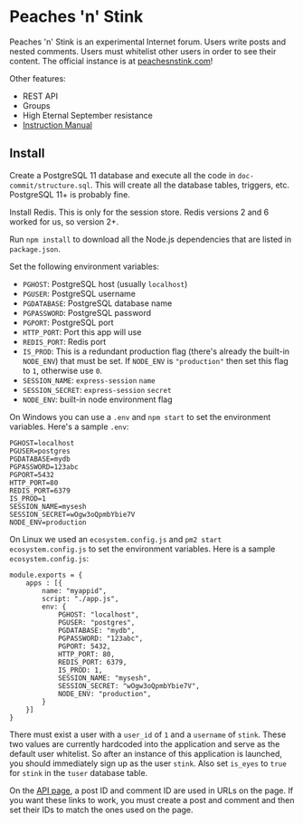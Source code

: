 # Peaches 'n' Stink

Peaches 'n' Stink is an experimental Internet forum. Users write posts and nested comments. Users must whitelist other users in order to see their content. The official instance is at [peachesnstink.com](https://www.peachesnstink.com)!

Other features:

* REST API
* Groups
* High Eternal September resistance
* [Instruction Manual](https://www.peachesnstink.com/manual)

## Install

Create a PostgreSQL 11 database and execute all the code in `doc-commit/structure.sql`. This will create all the database tables, triggers, etc. PostgreSQL 11+ is probably fine.

Install Redis. This is only for the session store. Redis versions 2 and 6 worked for us, so version 2+.

Run `npm install` to download all the Node.js dependencies that are listed in `package.json`.

Set the following environment variables:

* `PGHOST`: PostgreSQL host (usually `localhost`)
* `PGUSER`: PostgreSQL username
* `PGDATABASE`: PostgreSQL database name
* `PGPASSWORD`: PostgreSQL password
* `PGPORT`: PostgreSQL port
* `HTTP_PORT`: Port this app will use
* `REDIS_PORT`: Redis port
* `IS_PROD`: This is a redundant production flag (there's already the built-in `NODE_ENV`) that must be set. If `NODE_ENV` is `"production"` then set this flag to `1`, otherwise use `0`.
* `SESSION_NAME`: `express-session` `name`
* `SESSION_SECRET`: `express-session` `secret`
* `NODE_ENV`: built-in node environment flag

On Windows you can use a `.env` and `npm start` to set the environment variables. Here's a sample `.env`:

```
PGHOST=localhost
PGUSER=postgres
PGDATABASE=mydb
PGPASSWORD=123abc
PGPORT=5432
HTTP_PORT=80
REDIS_PORT=6379
IS_PROD=1
SESSION_NAME=mysesh
SESSION_SECRET=wOgw3oQpmbYbie7V
NODE_ENV=production
```

On Linux we used an `ecosystem.config.js` and `pm2 start ecosystem.config.js` to set the environment variables. Here is a sample `ecosystem.config.js`:

```
module.exports = {
    apps : [{
        name: "myappid",
        script: "./app.js",
        env: {
            PGHOST: "localhost",
            PGUSER: "postgres",
            PGDATABASE: "mydb",
            PGPASSWORD: "123abc",
            PGPORT: 5432,
            HTTP_PORT: 80,
            REDIS_PORT: 6379,
            IS_PROD: 1,
            SESSION_NAME: "mysesh",
            SESSION_SECRET: "wOgw3oQpmbYbie7V",
            NODE_ENV: "production",
        }
    }]
}
```

There must exist a user with a `user_id` of `1` and a `username` of `stink`. These two values are currently hardcoded into the application and serve as the default user whitelist. So after an instance of this application is launched, you should immediately sign up as the user `stink`. Also set `is_eyes` to `true` for `stink` in the `tuser` database table.

On the [API page](https://www.peachesnstink.com/api), a post ID and comment ID are used in URLs on the page. If you want these links to work, you must create a post and comment and then set their IDs to match the ones used on the page.
